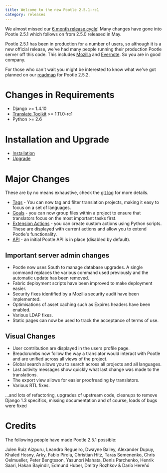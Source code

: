 ```yaml
---
title: Welcome to the new Pootle 2.5.1-rc1
category: releases
---
```

We almost missed our [6 month release
cycle](http://docs.translatehouse.org/projects/pootle/en/latest/developers/release.html#principles)!
Many changes have gone into Pootle 2.5.1 which follows on from 2.5.0 released
in May.

Pootle 2.5.1 has been in production for a number of users, so although it is a
new official release, we've had many people running their production Pootle
server off this code.  This includes [Mozilla](http://mozilla.locamotion.org/)
and [Evernote](http://translate.evernote.com/pootle/). So you are in good
company.

For those who can't wait you might be interested to know what we've got planned
on our
[roadmap](http://docs.translatehouse.org/projects/pootle/en/latest/developers/roadmap.html)
for Pootle 2.5.2.

Changes in Requirements
=======================
- Django >= 1.4.10
- [Translate Toolkit](http://toolkit.translatehouse.org/download.html) >=
  1.11.0-rc1
- Python >= 2.6

Installation and Upgrade
========================
- [Installation](http://docs.translatehouse.org/projects/pootle/en/latest/server/installation.html)
- [Upgrade](http://docs.translatehouse.org/projects/pootle/en/latest/server/upgrading.html)

Major Changes
=============

These are by no means exhaustive, check the [git
log](https://github.com/translate/pootle/compare/stable%2F2.5.0...2.5.1-rc1)
for more details.

- [Tags](http://docs.translatehouse.org/projects/pootle/en/latest/features/tags.html) -
  You can now tag and filter translation projects, making it easy to focus on a
  set of languages.
- [Goals](http://docs.translatehouse.org/projects/pootle/en/latest/features/goals.html) -
  you can now group files within a project to ensure that translators focus on
  the most important tasks first.
- [Extension Actions](http://docs.translatehouse.org/projects/pootle/en/latest/features/actions.html) -
  you can create custom actions using Python scripts. These are displayed with
  current actions and allow you to extend Pootle's functionality.
- [API](http://docs.translatehouse.org/projects/pootle/en/latest/api/index.html) -
  an initial Pootle API is in place (disabled by default).


Important server admin changes
------------------------------
- Pootle now uses South to manage database upgrades.  A single command replaces
  the various command used previously and the automatic update has been
  removed.
- Fabric deployment scripts have been improved to make deployment easier.
- Security fixes identified by a Mozilla security audit have been implemented.
- Optimisations of asset caching such as Expires headers have been enabled.
- Various LDAP fixes.
- Static pages can now be used to track the acceptance of terms of use.


Visual Changes
--------------
- User contribution are displayed in the users profile page.
- Breadcrumbs now follow the way a translator would interact with Pootle and
  are unified across all views of the project.
- Global search allows you to search across all projects and all languages.
- Last activity messages show quickly what last change was made to the
  translations.
- The export view allows for easier proofreading by translators.
- Various RTL fixes.


...and lots of refactoring, upgrades of upstream code, cleanups to remove
Django 1.3 specifics, missing documentation and of course, loads of bugs were
fixed

Credits
=======
The following people have made Pootle 2.5.1 possible:

Julen Ruiz Aizpuru, Leandro Regueiro, Dwayne Bailey, Alexander Dupuy, Khaled
Hosny, Arky, Fabio Pirola, Christian Hitz, Taras Semenenko, Chris Oelmueller,
Peter Bengtsson, Yasunori Mahata, Denis Parchenko, Henrik Saari, Hakan
Bayindir, Edmund Huber, Dmitry Rozhkov & Darío Hereñú

